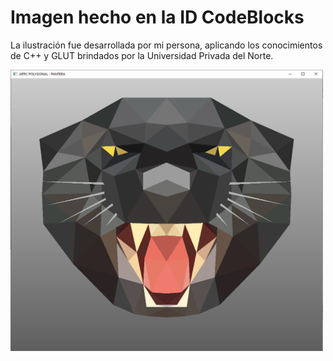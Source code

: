 # Imagen hecho en la ID CodeBlocks 

La ilustración fue desarrollada por mi persona, aplicando los conocimientos de C++ y GLUT brindados por la Universidad Privada del Norte.

<img src="Img-Pantera/images/Creacion01.png" width="500" height="450">
